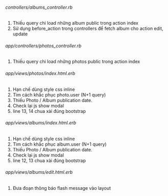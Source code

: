 
###### controllers/albums_controller.rb
  1. Thiếu query chi load những album public trong action index
  2. Sử dụng before_action trong controllers để fetch album cho action edit, update

###### app/controllers/photos_controller.rb
  1. Thiếu query chi load những photos public trong action index

###### app/views/photos/index.html.erb
  1. Hạn chế dùng style css inline
  2. Tìm cách khắc phục photo.user (N+1 query)
  3. Thiếu Photo / Album publication date.
  4. Check lại js show modal
  5. line 13, 14 chua xài đúng bootstrap

###### app/views/albums/index.html.erb
  1. Hạn chế dùng style css inline
  2. Tìm cách khắc phục album.user (N+1 query)
  3. Thiếu Photo / Album publication date.
  4. Check lại js show modal
  5. line 12, 13 chua xài đúng bootstrap

###### app/views/albums/edit.html.erb
  1. Đưa đoạn thông báo flash message vào layout
